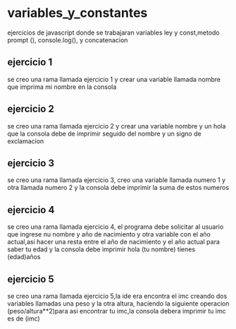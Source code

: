 # variables_y_constantes
ejercicios de javascript donde se trabajaran variables ley y const,metodo prompt (), console.log(), y concatenacion

## ejercicio 1 
se creo una rama llamada ejercicio 1 y crear una variable llamada nombre que imprima mi nombre en la consola

## ejercicio 2
se creo una rama llamada ejercicio 2 y crear una variable nombre y un hola que la consola debe de imprimir  seguido del nombre y un signo de exclamacion

## ejercicio 3
se creo una rama llamada ejercicio 3, creo una variable llamada numero 1 y otra llamada numero 2 y la consola debe imprimir la suma de estos numeros 

## ejercicio 4
se creo una rama llamada ejercicio 4, el programa debe solicitar al usuario que ingrese nu nombre y año de nacimiento y otra variable con el año actual,asi hacer una resta entre el año de nacimiento y el año actual para saber tu edad y la consola debe imprimir  hola (tu nombre) tienes (edad)años

## ejercicio 5
se creo una rama llamada ejercicio 5,la ide era encontra el imc creando dos variables llamadas una peso y la otra altura, haciendo la siguiente operacion (peso/altura**2)para asi encontrar tu imc,la consola debera imprimir tu imc es de (imc)